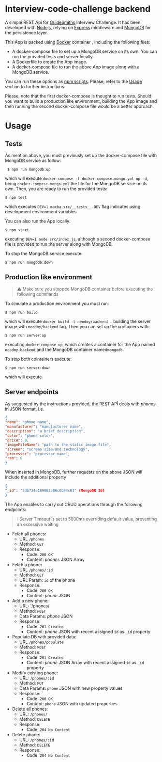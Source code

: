# Interview-code-challenge backend

A simple REST Api for [GuideSmiths](https://www.guidesmiths.com/) Interview Challenge. It has been developed with [Nodejs](https://nodejs.org), relying on [Express](https://expressjs.com) middleware and [MongoDB](https://www.mongodb.com) for the persistence layer.

This App is packed using [Docker](https://www.docker.com/) container , including the following files:
- A docker-compose file to set up a MongoDB service on its own. You can run the provided tests and server locally.
- A Dockerfile to create the App image.
- A docker-compose file to run the above App image along with a MongoDB service.

You can run these options as [npm scripts](https://docs.npmjs.com/misc/scripts). Please, refer to the [Usage]() section to further instructions.

Please, note that the first docker-compose is thought to run tests. Should you want to build a production like environment, building the App image and then running the second docker-compose file would be a better approach.

# Usage
## Tests
As mention above, you must previously set up the docker-compose file with MongoDB service as follow:

```
 $ npm run mongodb:up
```
which will execute `docker-compose -f docker-compose.mongo.yml up -d`, being `docker-compose.mongo.yml` the file for the MongoDB service on its own. Then, you are ready to run the provided tests:
```
$ npm test
```
which executes `DEV=1 mocha src/__tests__`. `DEV` flag indicates using development environment variables.

You can also run the App locally:
```
$ npm start
```
executing `DEV=1 node src/index.js`, although a second docker-compose file is provided to run the server along with MongoDB.

To stop the MongoDB service execute:
```
$ npm run mongodb:down
```

## Production like environment


> :warning: Make sure you stopped MongoDB container before executing the following commands


To simulate a production environment you must run:
```
$ npm run build
```
which will execute `docker build -t neodmy/backend .` building the server image with `neodmy/backend` tag. Then you can set up the containers with:

```
$ npm run server:up
```
executing `docker-compose up`, which creates a container for the App named `neodmy-backend` and the MongoDB container named`mongodb`.

To stop both cointainers execute:
```
$ npm run server:down
```
which will execute

## Server endpoints

As suggested by the instructions provided, the REST APÎ deals with *phones* in JSON format, i.e.
```JSON
{
"name": "phone name",
"manufacturer": "manufacturer name",
"description": "a brief description",
"color": "phone color",
"price": 0,
"imageFileName": "path to the static image file",
"screen": "screen size and technology",
"processor": "processor name",
"ram": 0
}
```
When inserted in MongoDB, further requests on the above JSON will include the additional property
```JSON
{
"_id": "5db734e189062a06c0b84c03" (MongoDB Id)
}
```
The App enables to carry out CRUD operations through the following endpoints:

> :grey_exclamation: Server Timeout is set to 5000ms overriding default value, preventing an excessive waiting

- Fetch all phones:
	- URL `/phones`
	- Method: `GET`
	- Response: 
		- Code: `200 OK`
		- Content: *phones* JSON Array
 - Fetch a phone:
	- URL `/phones/:id`
	- Method: `GET`
	- URL Param: `id` of the phone
	- Response:
		- Code: `200 OK`
		- Content: *phone* JSON
- Add a new phone:
	- URL: `/phones/
	- Method: `POST`
	- Data Params: *phone* JSON
	- Response:
		- Code: `201 Created`
		- Content: *phone* JSON with recent assigned `id` as `_id` property
- Populate DB with provided data:
	- URL `/phones/populate`
	- Method: `POST`
	- Response:
		- Code: `201 Created`
		- Content: *phone* JSON Array with recent assigned `id` as `_id` property
- Modify existing phone:
	- URL: `/phones/:id`
	- Method: `PUT`
	- Data Params: `phone` JSON with new property values
	- Response: `
		- Code: `200 OK`
		- Content: `phone` JSON with updated properties
- Delete all phones:
	- URL: `/phones/`
	- Method: `DELETE`
	- Response:
		- Code: `204 No Content`
- Delete phone:
	- URL: `/phones/:id`
	- Method: `DELETE`
	- Response:
		- Code: `204 No Content`
